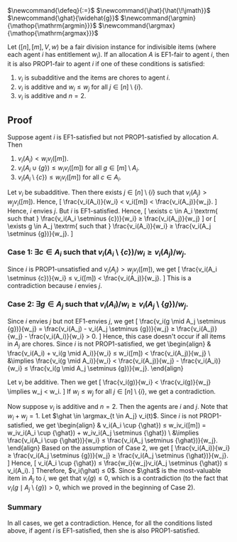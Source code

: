 <span class="invisible">
$\newcommand{\defeq}{:=}$
$\newcommand{\jhat}{\hat{\!\jmath}}$
$\newcommand{\ghat}{\widehat{g}}$
$\newcommand{\argmin}{\mathop{\mathrm{argmin}}}$
$\newcommand{\argmax}{\mathop{\mathrm{argmax}}}$
</span>

Let $([n], [m], V, w)$ be a fair division instance for indivisible items
(where each agent $i$ has entitlement $w_i$).
If an allocation $A$ is EF1-fair to agent $i$, then it is also PROP1-fair to agent $i$
if one of these conditions is satisfied:

1.  $v_i$ is subadditive and the items are chores to agent $i$.
2.  $v_i$ is additive and $w_i ≤ w_j$ for all $j \in [n] \setminus \{i\}$.
3.  $v_i$ is additive and $n=2$.

## Proof

Suppose agent $i$ is EF1-satisfied but not PROP1-satisfied by allocation $A$. Then

1.  $v_i(A_i) < w_iv_i([m])$.
2.  $v_i(A_i \cup \{g\}) ≤ w_iv_i([m])$ for all $g \in [m] \setminus A_i$.
3.  $v_i(A_i \setminus \{c\}) ≤ w_iv_i([m])$ for all $c \in A_i$.

Let $v_i$ be subadditive. Then there exists $j \in [n] \setminus \{i\}$
such that $v_i(A_j) > w_jv_i([m])$. Hence,
\[ \frac{v_i(A_i)}{w_i} < v_i([m]) < \frac{v_i(A_j)}{w_j}. \]
Hence, $i$ envies $j$. But $i$ is EF1-satisfied. Hence,
\[ \exists c \in A_i \textrm{ such that } \frac{v_i(A_i \setminus \{c\})}{w_i} ≥ \frac{v_i(A_j)}{w_j} \]
or
\[ \exists g \in A_j \textrm{ such that } \frac{v_i(A_i)}{w_i} ≥ \frac{v_i(A_j \setminus \{g\})}{w_j}. \]

### Case 1: $\exists c \in A_i$ such that $v_i(A_i \setminus \{c\})/w_i ≥ v_i(A_j)/w_j$.

Since $i$ is PROP1-unsatisfied and $v_i(A_j) > w_jv_i([m])$, we get
\[ \frac{v_i(A_i \setminus \{c\})}{w_i} ≤ v_i([m]) < \frac{v_i(A_j)}{w_j}. \]
This is a contradiction because $i$ envies $j$.

### Case 2: $\exists g \in A_j$ such that $v_i(A_i)/w_i ≥ v_i(A_j \setminus \{g\})/w_j$.

Since $i$ envies $j$ but not EF1-envies $j$, we get
\[ \frac{v_i(g \mid A_j \setminus \{g\})}{w_j}
= \frac{v_i(A_j) - v_i(A_j \setminus \{g\})}{w_j}
≥ \frac{v_i(A_j)}{w_j} - \frac{v_i(A_i)}{w_i} > 0. \]
Hence, this case doesn't occur if all items in $A_j$ are chores.
Since $i$ is not PROP1-satisfied, we get
\begin{align}
& \frac{v_i(A_i) + v_i(g \mid A_i)}{w_i} ≤ w_i([m]) < \frac{v_i(A_j)}{w_j}
\\ &\implies \frac{v_i(g \mid A_i)}{w_i} < \frac{v_i(A_j)}{w_j} - \frac{v_i(A_i)}{w_i}
    ≤ \frac{v_i(g \mid A_j \setminus \{g\})}{w_j}.
\end{align}

Let $v_i$ be additive. Then we get
\[ \frac{v_i(g)}{w_i} < \frac{v_i(g)}{w_j} \implies w_j < w_i. \]
If $w_i ≤ w_j$ for all $j \in [n] \setminus \{i\}$, we get a contradiction.

Now suppose $v_i$ is additive and $n=2$.
Then the agents are $i$ and $j$. Note that $w_i + w_j = 1$.
Let $\ghat \in \argmax_{t \in A_j} v_i(t)$.
Since $i$ is not PROP1-satisfied, we get
\begin{align}
& v_i(A_i \cup \{\ghat\}) ≤ w_iv_i([m]) = w_iv_i(A_i \cup \{\ghat\}) + w_iv_i(A_j \setminus \{\ghat\})
\\ &\implies \frac{v_i(A_i \cup \{\ghat\})}{w_i} ≤ \frac{v_i(A_j \setminus \{\ghat\})}{w_j}.
\end{align}
Based on the assumption of Case 2, we get
\[ \frac{v_i(A_i)}{w_i} ≥ \frac{v_i(A_j \setminus \{g\})}{w_j} ≥ \frac{v_i(A_j \setminus \{\ghat\})}{w_j}. \]
Hence,
\[ v_i(A_i \cup \{\ghat\}) ≤ \frac{w_i}{w_j}v_i(A_j \setminus \{\ghat\}) ≤ v_i(A_i). \]
Therefore, $v_i(\ghat) ≤ 0$.
Since $\ghat$ is the most-valuable item in $A_j$ to $i$, we get that $v_i(g) ≤ 0$,
which is a contradiction (to the fact that
$v_i(g \mid A_j \setminus \{g\}) > 0$, which we proved in the beginning of Case 2).

### Summary

In all cases, we get a contradiction.
Hence, for all the conditions listed above,
if agent $i$ is EF1-satisfied, then she is also PROP1-satisfied.
